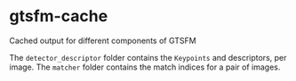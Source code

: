 # gtsfm-cache
Cached output for different components of GTSFM

The `detector_descriptor` folder contains the `Keypoints` and descriptors, per image. The `matcher` folder contains the match indices for a pair of images.
